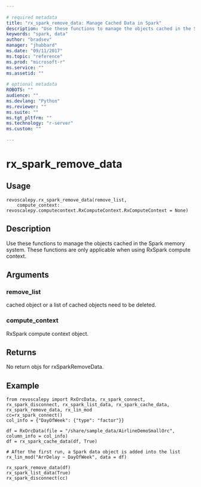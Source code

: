 ```yaml
--- 
 
# required metadata 
title: "rx_spark_remove_data: Manage Cached Data in Spark" 
description: "Use these functions to manage the objects cached in the Spark memory system. These functions are only applicable  when using RxSpark compute context." 
keywords: "spark, data" 
author: "bradsev" 
manager: "jhubbard" 
ms.date: "09/11/2017" 
ms.topic: "reference" 
ms.prod: "microsoft-r" 
ms.service: "" 
ms.assetid: "" 
 
# optional metadata 
ROBOTS: "" 
audience: "" 
ms.devlang: "Python" 
ms.reviewer: "" 
ms.suite: "" 
ms.tgt_pltfrm: "" 
ms.technology: "r-server" 
ms.custom: "" 
 
---
```


# rx_spark_remove_data


 


## Usage



```
revoscalepy.rx_spark_remove_data(remove_list,
    compute_context: revoscalepy.computecontext.RxComputeContext.RxComputeContext = None)
```





## Description

Use these functions to manage the objects cached in the Spark memory system. These functions are only applicable
    when using RxSpark compute context.


## Arguments


### remove_list

cached object or a list of cached objects need to be deleted.


### compute_context

RxSpark compute context object.


## Returns

No return objs for rxSparkRemoveData.


## Example



```
from revoscalepy import RxOrcData, rx_spark_connect, rx_spark_disconnect, rx_spark_list_data, rx_spark_cache_data, rx_spark_remove_data, rx_lin_mod
cc=rx_spark_connect()
col_info = {"DayOfWeek": {"type": "factor"}}

df = RxOrcData(file = "/share/sample_data/AirlineDemoSmallOrc", column_info = col_info)
df = rx_spark_cache_data(df, True)

# After the first run, a Spark data object is added into the list
rx_lin_mod("ArrDelay ~ DayOfWeek", data = df)

rx_spark_remove_data(df)
rx_spark_list_data(True)
rx_spark_disconnect(cc)
```

